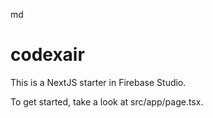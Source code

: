 md
# codexair

This is a NextJS starter in Firebase Studio.

To get started, take a look at src/app/page.tsx.

